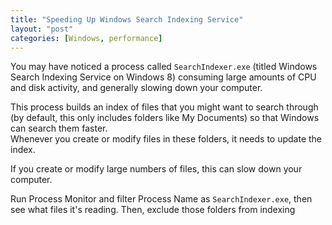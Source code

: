 ```yaml
---
title: "Speeding Up Windows Search Indexing Service"
layout: "post"
categories: [Windows, performance]
---
```


You may have noticed a process called `SearchIndexer.exe` (titled Windows Search Indexing Service on Windows 8) consuming large amounts of CPU and disk activity, and generally slowing down your computer.

This process builds an index of files that you might want to search through (by default, this only includes folders like My Documents) so that Windows can search them faster.  
Whenever you create or modify files in these folders, it needs to update the index.

If you create or modify large numbers of files, this can slow down your computer.

Run Process Monitor and filter Process Name as `SearchIndexer.exe`, then see what files it's reading.  Then, exclude those folders from indexing